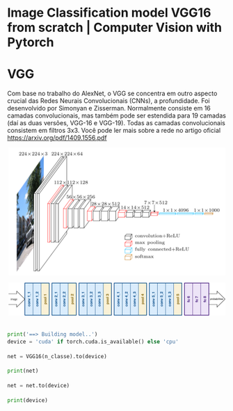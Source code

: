 # Image Classification model VGG16 from scratch | Computer Vision with Pytorch

# VGG

Com base no trabalho do AlexNet, o VGG se concentra em outro aspecto crucial das Redes Neurais Convolucionais (CNNs), a profundidade. Foi desenvolvido por Simonyan e Zisserman. Normalmente consiste em 16 camadas convolucionais, mas também pode ser estendida para 19 camadas (daí as duas versões, VGG-16 e VGG-19). Todas as camadas convolucionais consistem em filtros 3x3. Você pode ler mais sobre a rede no artigo oficial https://arxiv.org/pdf/1409.1556.pdf

<p align="center">
<img src="./fig/ArchitectureVgg16.png" width="500px"></img>
</p>



<p align="center">
<img src="./fig/image-33.png" width="500px"></img>
</p>



```python

print('==> Building model..')
device = 'cuda' if torch.cuda.is_available() else 'cpu'

net = VGG16(n_classe).to(device)

print(net)

net = net.to(device)

print(device)

```

